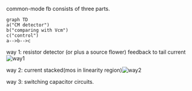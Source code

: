 common-mode fb consists of three parts.

```mermaid 
graph TD
a("CM detector")
b("comparing with Vcm")
c("control")
a-->b-->c
```
way 1: resistor detector (or plus a source flower) feedback to tail current![way1](https://github.com/user-attachments/assets/6bc89051-2d64-42d9-9489-8bf714b69241)

way 2: current stacked(mos in linearity region)![way2](https://github.com/user-attachments/assets/c60c050d-c0dc-4bbe-a910-b3d875658b3e)

way 3: switching capacitor circuits. 
